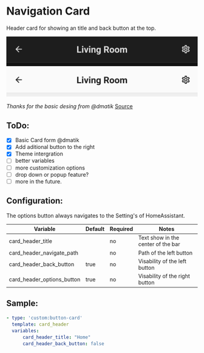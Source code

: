# Navigation Card

Header card for showing an title and back button at the top.

![Header Preview](/images/Header_Preview-dark.png#only-dark)
![Header Preview](/images/Header_Preview-light.png#only-light)

*Thanks for the basic desing from @dmatik*
[Source](https://github.com/dmatik/homeassistant-config/blob/master/homeassistant/config/lovelace_minimalist/templates/card_templates_custom/custom_card_header/card_header.yaml)

## ToDo:

- [x] Basic Card form @dmatik
- [x] Add aditional button to the right
- [x] Theme intergration
- [ ] better variables
- [ ] more customization options
- [ ] drop down or popup feature?
- [ ] more in the future.

## Configuration:

The options button always navigates to the Setting's of HomeAssistant.

| Variable                   | Default | Required | Notes                              |
| -------------------------- | ------- | -------- | ---------------------------------- |
| card_header_title          |         | no       | Text show in the center of the bar |
| card_header_navigate_path  |         | no       | Path of the left button            |
| card_header_back_button    | true    | no       | Visability of the left button      |
| card_header_options_button | true    | no       | Visability of the right button     |

## Sample:

```yaml
- type: 'custom:button-card'
  template: card_header
  variables:
      card_header_title: "Home"
      card_header_back_button: false
```